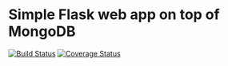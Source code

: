 # Simple Flask web app on top of MongoDB

[![Build Status](https://app.travis-ci.com/csioa/mongoflask.svg?branch=main)](https://app.travis-ci.com/csioa/mongoflask)
[![Coverage Status](https://coveralls.io/repos/github/csioa/mongoflask/badge.svg?branch=main)](https://coveralls.io/github/csioa/mongoflask?branch=main)